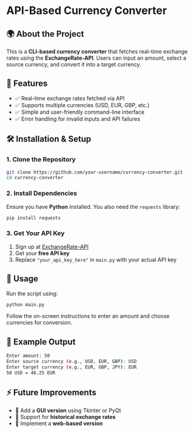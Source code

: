 # **API-Based Currency Converter**  

## 🌍 About the Project  
This is a **CLI-based currency converter** that fetches real-time exchange rates using the **ExchangeRate-API**. Users can input an amount, select a source currency, and convert it into a target currency.  

## 🚀 Features  
- ✅ Real-time exchange rates fetched via API  
- ✅ Supports multiple currencies (USD, EUR, GBP, etc.)  
- ✅ Simple and user-friendly command-line interface  
- ✅ Error handling for invalid inputs and API failures  

## 🛠️ Installation & Setup  

### **1. Clone the Repository**  
```bash
git clone https://github.com/your-username/currency-converter.git
cd currency-converter
```

### **2. Install Dependencies**  
Ensure you have **Python** installed. You also need the `requests` library:  
```bash
pip install requests
```

### **3. Get Your API Key**  
1. Sign up at [ExchangeRate-API](https://www.exchangerate-api.com/)  
2. Get your **free API key**  
3. Replace `"your_api_key_here"` in `main.py` with your actual API key  

## 🎯 Usage  
Run the script using:  
```bash
python main.py
```
Follow the on-screen instructions to enter an amount and choose currencies for conversion.

## 📸 Example Output  
```bash
Enter amount: 50
Enter source currency (e.g., USD, EUR, GBP): USD
Enter target currency (e.g., EUR, GBP, JPY): EUR
50 USD = 46.25 EUR
```

## ⚡ Future Improvements  
- 🔹 Add a **GUI version** using Tkinter or PyQt  
- 🔹 Support for **historical exchange rates**  
- 🔹 Implement a **web-based version**  

